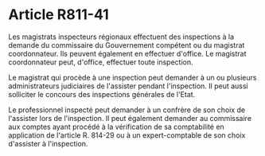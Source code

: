 # Article R811-41

Les magistrats inspecteurs régionaux effectuent des inspections à la demande du commissaire du Gouvernement compétent ou du magistrat coordonnateur. Ils peuvent également en effectuer d'office. Le magistrat coordonnateur peut, d'office, effectuer toute inspection.

Le magistrat qui procède à une inspection peut demander à un ou plusieurs administrateurs judiciaires de l'assister pendant l'inspection. Il peut aussi solliciter le concours des inspections générales de l'Etat.

Le professionnel inspecté peut demander à un confrère de son choix de l'assister lors de l'inspection. Il peut également demander au commissaire aux comptes ayant procédé à la vérification de sa comptabilité en application de l'article R. 814-29 ou à un expert-comptable de son choix d'assister à l'inspection.
